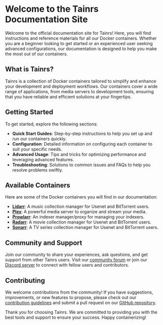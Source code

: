 # Welcome to the Tainrs Documentation Site

Welcome to the official documentation site for Tainrs! Here, you will find instructions and reference materials for all our Docker containers. Whether you are a beginner looking to get started or an experienced user seeking advanced configurations, our documentation is designed to help you make the most out of our containers.

## What is Tainrs?

Tainrs is a collection of Docker containers tailored to simplify and enhance your development and deployment workflows. Our containers cover a wide range of applications, from media servers to development tools, ensuring that you have reliable and efficient solutions at your fingertips.

## Getting Started

To get started, explore the following sections:

- **Quick Start Guides**: Step-by-step instructions to help you set up and run our containers quickly.
- **Configuration**: Detailed information on configuring each container to suit your specific needs.
- **Advanced Usage**: Tips and tricks for optimizing performance and leveraging advanced features.
- **Troubleshooting**: Solutions to common issues and FAQs to help you resolve problems swiftly.

## Available Containers

Here are some of the Docker containers you will find in our documentation:

- [**Lidarr**](https://github.com/tainrs/lidarr): A music collection manager for Usenet and BitTorrent users.
- [**Plex**](https://github.com/tainrs/plex): A powerful media server to organize and stream your media.
- [**Prowlarr**](https://github.com/tainrs/prowlarr): An indexer manager/proxy for managing your indexers.
- [**Radarr**](https://github.com/tainrs/radarr): A movie collection manager for Usenet and BitTorrent users.
- [**Sonarr**](https://github.com/tainrs/sonarr): A TV series collection manager for Usenet and BitTorrent users.

## Community and Support

Join our community to share your experiences, ask questions, and get support from other Tainrs users. Visit our [community forum](#) or join our [Discord server](#) to connect with fellow users and contributors.

## Contributing

We welcome contributions from the community! If you have suggestions, improvements, or new features to propose, please check out our [contribution guidelines](https://github.com/tainrs/.github/blob/main/profile/CONTRIBUTING.md) and submit a pull request on our [GitHub repository](https://tainrs.dev/github).

Thank you for choosing Tainrs. We are committed to providing you with the best tools and support to ensure your success. Happy containerizing!
